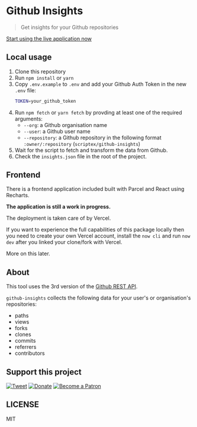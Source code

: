 # Github Insights

> Get insights for your Github repositories

[Start using the live application now](https://github-repository-insights.now.sh/)

## Local usage

1. Clone this repository
2. Run `npm install` or `yarn`
3. Copy `.env.example` to `.env` and add your Github Auth Token in the new `.env` file:
    ```sh
    TOKEN=your_github_token
    ```
4. Run `npm fetch` or `yarn fetch` by provding at least one of the required arguments:
    - `--org`: a Github organisation name
    - `--user`: a Github user name
    - `--repository`: a Github repository in the following format `:owner/:repository` (`scriptex/github-insights`)
5. Wait for the script to fetch and transform the data from Github.
6. Check the `insights.json` file in the root of the project.

## Frontend

There is a frontend application included built with Parcel and React using Recharts.

**The application is still a work in progress.**

The deployment is taken care of by Vercel.

If you want to experience the full capabilities of this package locally then you need to create your own Vercel account, install the `now cli` and run `now dev` after you linked your clone/fork with Vercel.

More on this later.

## About

This tool uses the 3rd version of the [Github REST API](https://developer.github.com/v3/).

`github-insights` collects the following data for your user's or organisation's repositories:

-   paths
-   views
-   forks
-   clones
-   commits
-   referrers
-   contributors


## Support this project

[![Tweet](https://img.shields.io/badge/Tweet-Share_this_repository-blue.svg?style=flat-square&logo=twitter&color=38A1F3)](https://twitter.com/intent/tweet?text=Checkout%20this%20awesome%20software%20project%3A&url=https%3A%2F%2Fgithub.com%2Fscriptex%2Fgithub-insights&via=scriptexbg&hashtags=software%2Cgithub%2Ccode%2Cawesome)
[![Donate](https://img.shields.io/badge/Donate-Support_me_on_PayPal-blue.svg?style=flat-square&logo=paypal&color=222d65)](https://www.paypal.me/scriptex)
[![Become a Patron](https://img.shields.io/badge/Become_Patron-Support_me_on_Patreon-blue.svg?style=flat-square&logo=patreon&color=e64413)](https://www.patreon.com/atanas)

## LICENSE

MIT
